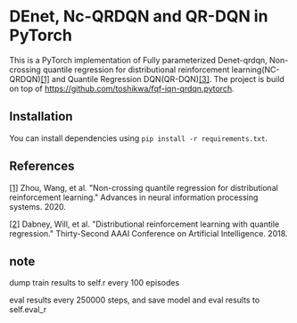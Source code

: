 # DEnet, Nc-QRDQN and QR-DQN in PyTorch

This is a PyTorch implementation of Fully parameterized Denet-qrdqn, Non-crossing quantile regression for distributional reinforcement learning(NC-QRDQN)[[1]](#references) and Quantile Regression DQN(QR-DQN)[[3]](#references). The project is build on top of https://github.com/toshikwa/fqf-iqn-qrdqn.pytorch.

## Installation
You can install dependencies using `pip install -r requirements.txt`.

## References
[[1]](https://proceedings.neurips.cc/paper_files/paper/2020/file/b6f8dc086b2d60c5856e4ff517060392-Paper.pdf) Zhou, Wang, et al. "Non-crossing quantile regression for distributional reinforcement learning." Advances in neural information processing systems. 2020.

[[2]](https://arxiv.org/abs/1710.10044) Dabney, Will, et al. "Distributional reinforcement learning with quantile regression." Thirty-Second AAAI Conference on Artificial Intelligence. 2018.


## note
dump train results to self.r every 100 episodes

eval results every 250000 steps, and save model and eval results to self.eval_r